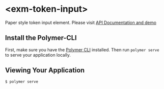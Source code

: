# \<exm-token-input\>

Paper style token input element. Please visit [API Documentation and demo](http://exmg.github.io/exm-token-input/)

## Install the Polymer-CLI

First, make sure you have the [Polymer CLI](https://www.npmjs.com/package/polymer-cli) installed. Then run `polymer serve` to serve your application locally.

## Viewing Your Application

```
$ polymer serve
```
